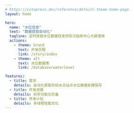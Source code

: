 ```yaml
---
# https://vitepress.dev/reference/default-theme-home-page
layout: home

hero:
  name: "水位信息"
  text: "数据提取自动化"
  tagline: 定时获取水位数据信息供防汛指挥中心大屏使用
  actions:
    - theme: brand
      text: 开发历程
      link: /story/index
    - theme: alt
      text: 水位数据表
      link: /database/waterlevel

features:
  - title: 需求
    details: 自动化获取目标水文站点水位数据处理保存
  - title: 开发进展
    details: 初步功能已完备
  - title: 开发计划
    details: 多线程性能优化
---
```


